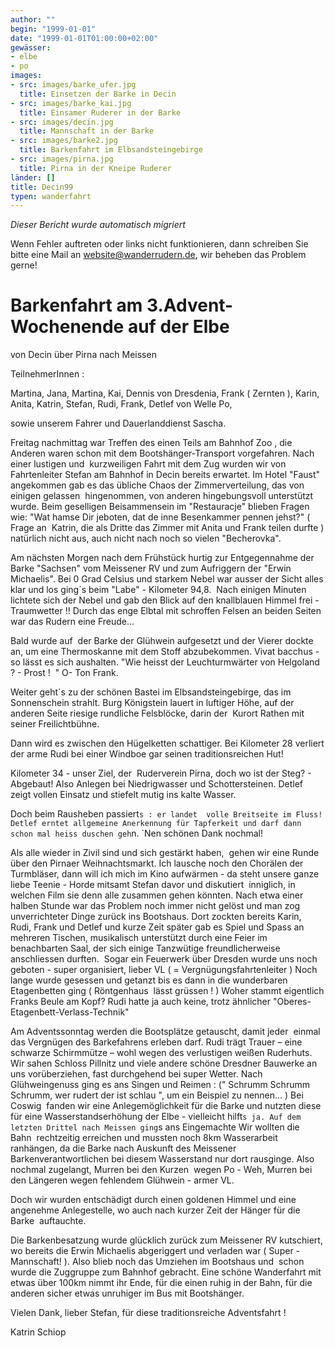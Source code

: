 ```yaml
---
author: ""
begin: "1999-01-01"
date: "1999-01-01T01:00:00+02:00"
gewässer:
- elbe
- po
images:
- src: images/barke_ufer.jpg
  title: Einsetzen der Barke in Decin
- src: images/barke_kai.jpg
  title: Einsamer Ruderer in der Barke
- src: images/decin.jpg
  title: Mannschaft in der Barke
- src: images/barke2.jpg
  title: Barkenfahrt im Elbsandsteingebirge
- src: images/pirna.jpg
  title: Pirna in der Kneipe Ruderer
länder: []
title: Decin99
typen: wanderfahrt
---
```



*Dieser Bericht wurde automatisch migriert*

Wenn Fehler auftreten oder links nicht funktionieren, dann schreiben Sie bitte eine Mail an website@wanderrudern.de, wir beheben das Problem gerne!



# Barkenfahrt am 3.Advent-Wochenende auf der Elbe


von Decin über Pirna nach Meissen

TeilnehmerInnen :

Martina, Jana, Martina, Kai, Dennis von Dresdenia, Frank ( Zernten ), Karin, Anita, Katrin, Stefan, Rudi, Frank, Detlef von Welle Po,

sowie unserem Fahrer und Dauerlanddienst Sascha.

Freitag nachmittag war Treffen des einen Teils am Bahnhof Zoo , die Anderen waren schon mit dem Bootshänger-Transport vorgefahren. Nach einer lustigen und  kurzweiligen Fahrt mit dem Zug wurden wir von Fahrtenleiter Stefan am Bahnhof in Decin bereits erwartet. Im Hotel "Faust" angekommen gab es das übliche Chaos der Zimmerverteilung, das von einigen gelassen  hingenommen, von anderen hingebungsvoll unterstützt wurde. Beim geselligen Beisammensein im "Restauracje" blieben Fragen wie: "Wat hamse Dir jeboten, dat de inne Besenkammer pennen jehst?" ( Frage an  Katrin, die als Dritte das Zimmer mit Anita und Frank teilen durfte ) natürlich nicht aus, auch nicht nach noch so vielen "Becherovka".

Am nächsten Morgen nach dem Frühstück hurtig zur Entgegennahme der  Barke "Sachsen" vom Meissener RV und zum Aufriggern der "Erwin Michaelis". Bei 0 Grad Celsius und starkem Nebel war ausser der Sicht alles klar und los ging`s beim "Labe" - Kilometer 94,8.  Nach einigen Minuten lichtete sich der Nebel und gab den Blick auf den knallblauen Himmel frei - Traumwetter !! Durch das enge Elbtal mit schroffen Felsen an beiden Seiten war das Rudern eine Freude...

Bald wurde auf  der Barke der Glühwein aufgesetzt und der Vierer dockte an, um eine Thermoskanne mit dem Stoff abzubekommen. Vivat bacchus - so lässt es sich aushalten. "Wie heisst der Leuchturmwärter von Helgoland ? - Prost !  " O- Ton Frank.

Weiter geht`s zu der schönen Bastei im Elbsandsteingebirge, das im Sonnenschein strahlt. Burg Königstein lauert in luftiger Höhe, auf der anderen Seite riesige rundliche Felsblöcke, darin der  Kurort Rathen mit seiner Freilichtbühne.

Dann wird es zwischen den Hügelketten schattiger. Bei Kilometer 28 verliert der arme Rudi bei einer Windboe gar seinen traditionsreichen Hut!

Kilometer 34 - unser Ziel, der  Ruderverein Pirna, doch wo ist der Steg? - Abgebaut! Also Anlegen bei Niedrigwasser und Schottersteinen. Detlef zeigt vollen Einsatz und stiefelt mutig ins kalte Wasser.

Doch beim Rausheben passiert`s : er landet  volle Breitseite im Fluss! Detlef erntet allgemeine Anerkennung für Tapferkeit und darf dann schon mal heiss duschen geh`n. `Nen schönen Dank nochmal!

Als alle wieder in Zivil sind und sich gestärkt haben,  gehen wir eine Runde über den Pirnaer Weihnachtsmarkt. Ich lausche noch den Chorälen der Turmbläser, dann will ich mich im Kino aufwärmen - da steht unsere ganze liebe Teenie - Horde mitsamt Stefan davor und diskutiert  inniglich, in welchen Film sie denn alle zusammen gehen könnten. Nach etwa einer halben Stunde war das Problem noch immer nicht gelöst und man zog unverrichteter Dinge zurück ins Bootshaus. Dort zockten bereits Karin,  Rudi, Frank und Detlef und kurze Zeit später gab es Spiel und Spass an mehreren Tischen, musikalisch unterstützt durch eine Feier im benachbarten Saal, der sich einige Tanzwütige freundlicherweise anschliessen durften.  Sogar ein Feuerwerk über Dresden wurde uns noch geboten - super organisiert, lieber VL ( = Vergnügungsfahrtenleiter ) Noch lange wurde gesessen und getanzt bis es dann in die wunderbaren Etagenbetten ging ( Röntgenhaus  lässt grüssen ! ) Woher stammt eigentlich Franks Beule am Kopf? Rudi hatte ja auch keine, trotz ähnlicher "Oberes-Etagenbett-Verlass-Technik"

Am Adventssonntag werden die Bootsplätze getauscht, damit jeder  einmal das Vergnügen des Barkefahrens erleben darf. Rudi trägt Trauer – eine schwarze Schirmmütze – wohl wegen des verlustigen weißen Ruderhuts. Wir sahen Schloss Pillnitz und viele andere schöne Dresdner Bauwerke an  uns vorüberziehen, fast durchgehend bei super Wetter. Nach Glühweingenuss ging es ans Singen und Reimen : (" Schrumm Schrumm Schrumm, wer rudert der ist schlau ", um ein Beispiel zu nennen... ) Bei Coswig  fanden wir eine Anlegemöglichkeit für die Barke und nutzten diese für eine Wasserstandserhöhung der Elbe - vielleicht hilft`s ja. Auf dem letzten Drittel nach Meissen ging`s ans Eingemachte Wir wollten die Bahn  rechtzeitig erreichen und mussten noch 8km Wasserarbeit ranhängen, da die Barke nach Auskunft des Meissener Barkenverantwortlichen bei diesem Wasserstand nur dort rausginge. Also nochmal zugelangt, Murren bei den Kurzen  wegen Po - Weh, Murren bei den Längeren wegen fehlendem Glühwein - armer VL.

Doch wir wurden entschädigt durch einen goldenen Himmel und eine angenehme Anlegestelle, wo auch nach kurzer Zeit der Hänger für die Barke  auftauchte.

Die Barkenbesatzung wurde glücklich zurück zum Meissener RV kutschiert, wo bereits die Erwin Michaelis abgeriggert und verladen war ( Super - Mannschaft! ). Also blieb noch das Umziehen im Bootshaus und  schon wurde die Zuggruppe zum Bahnhof gebracht. Eine schöne Wanderfahrt mit etwas über 100km nimmt ihr Ende, für die einen ruhig in der Bahn, für die anderen sicher etwas unruhiger im Bus mit Bootshänger.

Vielen Dank, lieber Stefan, für diese traditionsreiche Adventsfahrt !

Katrin Schiop
